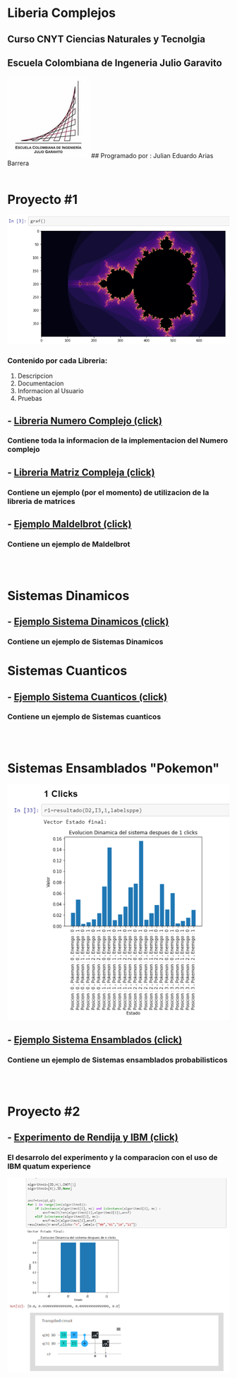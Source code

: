 # Liberia Complejos
## Curso CNYT Ciencias Naturales y Tecnolgia
## Escuela Colombiana de Ingeneria Julio Garavito
<img src="/Imagenes/logo.jpg" witdh="50%"/>
## Programado por : Julian Eduardo Arias Barrera

<br>
<br>

# Proyecto #1

<img src="/Imagenes/mal.PNG" witdh="50%"/>

### Contenido por cada Libreria:
1) Descripcion
2) Documentacion
3) Informacion al Usuario
4) Pruebas
## - [Libreria Numero Complejo (click)](https://github.com/AriasAEnima/CNYT/blob/master/Librerias/Numeros_Complejos/NumeroComplejo.md)
### Contiene toda la informacion de la implementacion del Numero complejo
## - [Libreria Matriz Compleja (click)](https://github.com/AriasAEnima/CNYT/blob/master/Librerias/Matrices.ipynb)
### Contiene un ejemplo (por el momento) de utilizacion de la libreria de matrices
## - [Ejemplo Maldelbrot (click)](https://github.com/AriasAEnima/CNYT/blob/master/Librerias/Maldelbrot.ipynb)
### Contiene un ejemplo de Maldelbrot 
<br>
<br>

# Sistemas Dinamicos

## - [Ejemplo Sistema Dinamicos (click)](https://github.com/AriasAEnima/CNYT/blob/master/Librerias/Sistemas%20Dinamicos.ipynb)
### Contiene un ejemplo de Sistemas Dinamicos


# Sistemas Cuanticos

## - [Ejemplo Sistema Cuanticos (click)](https://github.com/AriasAEnima/CNYT/blob/master/Librerias/Sistemas%20Cuanticos.ipynb)
### Contiene un ejemplo de Sistemas cuanticos
<br>
<br>


# Sistemas Ensamblados "Pokemon"

<img src="/Imagenes/pokemon.PNG" witdh="50%"/>

## - [Ejemplo Sistema Ensamblados (click)](https://github.com/AriasAEnima/CNYT/blob/master/Librerias/Pokemon.ipynb)
### Contiene un ejemplo de Sistemas ensamblados probabilisticos

<br>
<br>


# Proyecto #2

## - [Experimento de Rendija y IBM (click)](https://github.com/AriasAEnima/CNYT/blob/master/Librerias/Proyecto%202.ipynb)
### El desarrolo del experimento y la comparacion con el uso de IBM quatum experience

<img src="/Imagenes/proyecto2.PNG" witdh="50%"/>

